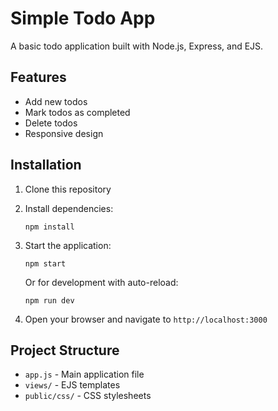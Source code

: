 # Simple Todo App

A basic todo application built with Node.js, Express, and EJS.

## Features

- Add new todos
- Mark todos as completed
- Delete todos
- Responsive design

## Installation

1. Clone this repository
2. Install dependencies:
   ```
   npm install
   ```
3. Start the application:
   ```
   npm start
   ```
   
   Or for development with auto-reload:
   ```
   npm run dev
   ```

4. Open your browser and navigate to `http://localhost:3000`

## Project Structure

- `app.js` - Main application file
- `views/` - EJS templates
- `public/css/` - CSS stylesheets
